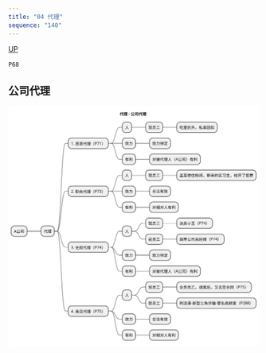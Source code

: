 ```yaml
---
title: "04 代理"
sequence: "140"
---
```


[UP](/law/civil-law-index.html)


```text
P68
```

## 公司代理

![](/assets/images/law/civil/代理-公司代理-总结.svg)
